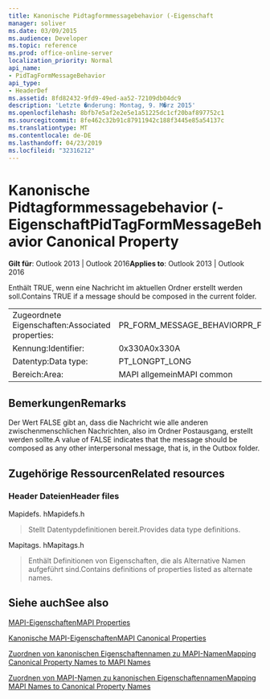 ```yaml
---
title: Kanonische Pidtagformmessagebehavior (-Eigenschaft
manager: soliver
ms.date: 03/09/2015
ms.audience: Developer
ms.topic: reference
ms.prod: office-online-server
localization_priority: Normal
api_name:
- PidTagFormMessageBehavior
api_type:
- HeaderDef
ms.assetid: 8fd82432-9fd9-49ed-aa52-72109db04dc9
description: 'Letzte �nderung: Montag, 9. M�rz 2015'
ms.openlocfilehash: 8bfb7e5af2e2e5e1a51225dc1cf20baf897752c1
ms.sourcegitcommit: 8fe462c32b91c87911942c188f3445e85a54137c
ms.translationtype: MT
ms.contentlocale: de-DE
ms.lasthandoff: 04/23/2019
ms.locfileid: "32316212"
---
```

# <a name="pidtagformmessagebehavior-canonical-property"></a><span data-ttu-id="00b8d-103">Kanonische Pidtagformmessagebehavior (-Eigenschaft</span><span class="sxs-lookup"><span data-stu-id="00b8d-103">PidTagFormMessageBehavior Canonical Property</span></span>

  
  
<span data-ttu-id="00b8d-104">**Gilt für**: Outlook 2013 | Outlook 2016</span><span class="sxs-lookup"><span data-stu-id="00b8d-104">**Applies to**: Outlook 2013 | Outlook 2016</span></span> 
  
<span data-ttu-id="00b8d-105">Enthält TRUE, wenn eine Nachricht im aktuellen Ordner erstellt werden soll.</span><span class="sxs-lookup"><span data-stu-id="00b8d-105">Contains TRUE if a message should be composed in the current folder.</span></span> 
  
|||
|:-----|:-----|
|<span data-ttu-id="00b8d-106">Zugeordnete Eigenschaften:</span><span class="sxs-lookup"><span data-stu-id="00b8d-106">Associated properties:</span></span>  <br/> |<span data-ttu-id="00b8d-107">PR_FORM_MESSAGE_BEHAVIOR</span><span class="sxs-lookup"><span data-stu-id="00b8d-107">PR_FORM_MESSAGE_BEHAVIOR</span></span>  <br/> |
|<span data-ttu-id="00b8d-108">Kennung:</span><span class="sxs-lookup"><span data-stu-id="00b8d-108">Identifier:</span></span>  <br/> |<span data-ttu-id="00b8d-109">0x330A</span><span class="sxs-lookup"><span data-stu-id="00b8d-109">0x330A</span></span>  <br/> |
|<span data-ttu-id="00b8d-110">Datentyp:</span><span class="sxs-lookup"><span data-stu-id="00b8d-110">Data type:</span></span>  <br/> |<span data-ttu-id="00b8d-111">PT_LONG</span><span class="sxs-lookup"><span data-stu-id="00b8d-111">PT_LONG</span></span>  <br/> |
|<span data-ttu-id="00b8d-112">Bereich:</span><span class="sxs-lookup"><span data-stu-id="00b8d-112">Area:</span></span>  <br/> |<span data-ttu-id="00b8d-113">MAPI allgemein</span><span class="sxs-lookup"><span data-stu-id="00b8d-113">MAPI common</span></span>  <br/> |
   
## <a name="remarks"></a><span data-ttu-id="00b8d-114">Bemerkungen</span><span class="sxs-lookup"><span data-stu-id="00b8d-114">Remarks</span></span>

<span data-ttu-id="00b8d-115">Der Wert FALSE gibt an, dass die Nachricht wie alle anderen zwischenmenschlichen Nachrichten, also im Ordner Postausgang, erstellt werden sollte.</span><span class="sxs-lookup"><span data-stu-id="00b8d-115">A value of FALSE indicates that the message should be composed as any other interpersonal message, that is, in the Outbox folder.</span></span> 
  
## <a name="related-resources"></a><span data-ttu-id="00b8d-116">Zugehörige Ressourcen</span><span class="sxs-lookup"><span data-stu-id="00b8d-116">Related resources</span></span>

### <a name="header-files"></a><span data-ttu-id="00b8d-117">Header Dateien</span><span class="sxs-lookup"><span data-stu-id="00b8d-117">Header files</span></span>

<span data-ttu-id="00b8d-118">Mapidefs. h</span><span class="sxs-lookup"><span data-stu-id="00b8d-118">Mapidefs.h</span></span>
  
> <span data-ttu-id="00b8d-119">Stellt Datentypdefinitionen bereit.</span><span class="sxs-lookup"><span data-stu-id="00b8d-119">Provides data type definitions.</span></span>
    
<span data-ttu-id="00b8d-120">Mapitags. h</span><span class="sxs-lookup"><span data-stu-id="00b8d-120">Mapitags.h</span></span>
  
> <span data-ttu-id="00b8d-121">Enthält Definitionen von Eigenschaften, die als Alternative Namen aufgeführt sind.</span><span class="sxs-lookup"><span data-stu-id="00b8d-121">Contains definitions of properties listed as alternate names.</span></span>
    
## <a name="see-also"></a><span data-ttu-id="00b8d-122">Siehe auch</span><span class="sxs-lookup"><span data-stu-id="00b8d-122">See also</span></span>



[<span data-ttu-id="00b8d-123">MAPI-Eigenschaften</span><span class="sxs-lookup"><span data-stu-id="00b8d-123">MAPI Properties</span></span>](mapi-properties.md)
  
[<span data-ttu-id="00b8d-124">Kanonische MAPI-Eigenschaften</span><span class="sxs-lookup"><span data-stu-id="00b8d-124">MAPI Canonical Properties</span></span>](mapi-canonical-properties.md)
  
[<span data-ttu-id="00b8d-125">Zuordnen von kanonischen Eigenschaftennamen zu MAPI-Namen</span><span class="sxs-lookup"><span data-stu-id="00b8d-125">Mapping Canonical Property Names to MAPI Names</span></span>](mapping-canonical-property-names-to-mapi-names.md)
  
[<span data-ttu-id="00b8d-126">Zuordnen von MAPI-Namen zu kanonischen Eigenschaftennamen</span><span class="sxs-lookup"><span data-stu-id="00b8d-126">Mapping MAPI Names to Canonical Property Names</span></span>](mapping-mapi-names-to-canonical-property-names.md)

